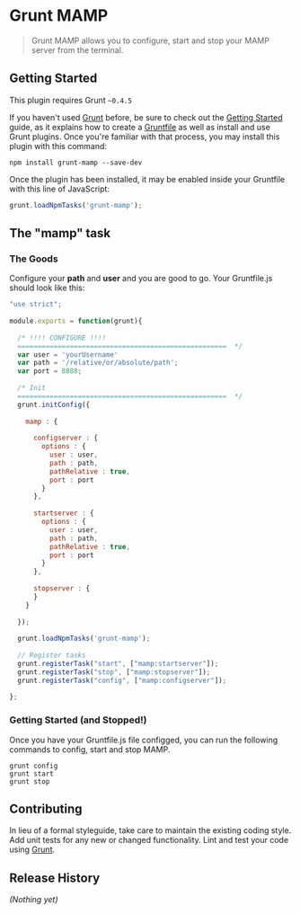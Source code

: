 # Grunt MAMP

> Grunt MAMP allows you to configure, start and stop your MAMP server from the terminal.

## Getting Started
This plugin requires Grunt `~0.4.5`

If you haven't used [Grunt](http://gruntjs.com/) before, be sure to check out the [Getting Started](http://gruntjs.com/getting-started) guide, as it explains how to create a [Gruntfile](http://gruntjs.com/sample-gruntfile) as well as install and use Grunt plugins. Once you're familiar with that process, you may install this plugin with this command:

```shell
npm install grunt-mamp --save-dev
```

Once the plugin has been installed, it may be enabled inside your Gruntfile with this line of JavaScript:

```js
grunt.loadNpmTasks('grunt-mamp');
```

## The "mamp" task

### The Goods
Configure your **path** and **user** and you are good to go.  Your Gruntfile.js should look like this:

```js
"use strict";
 
module.exports = function(grunt){
 
  /* !!!! CONFIGURE !!!!
  ====================================================  */
  var user = 'yourUsername'
  var path = '/relative/or/absolute/path';
  var port = 8888;
 
  /* Init
  ====================================================  */
  grunt.initConfig({
 
    mamp : {
      
      configserver : {
        options : {
          user : user,
          path : path,
          pathRelative : true,
          port : port
        }
      },
 
      startserver : {
        options : {
          user : user,
          path : path,
          pathRelative : true,
          port : port
        }
      },
      
      stopserver : {
      }
    }
 
  });
 
  grunt.loadNpmTasks('grunt-mamp');
 
  // Register tasks 
  grunt.registerTask("start", ["mamp:startserver"]);
  grunt.registerTask("stop", ["mamp:stopserver"]);
  grunt.registerTask("config", ["mamp:configserver"]);
 
};
```

### Getting Started (and Stopped!)
Once you have your Gruntfile.js file configged, you can run the following commands to config, start and stop MAMP.
```
grunt config
grunt start
grunt stop
```

## Contributing
In lieu of a formal styleguide, take care to maintain the existing coding style. Add unit tests for any new or changed functionality. Lint and test your code using [Grunt](http://gruntjs.com/).

## Release History
_(Nothing yet)_
